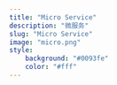 ```yaml
---
title: "Micro Service"
description: "微服务"
slug: "Micro Service"
image: "micro.png"
style:
    background: "#0093fe"
    color: "#fff"
---
```

